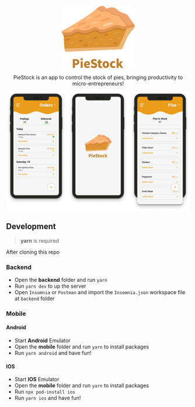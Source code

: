<p align="center">
  <img src=".github/Logo.png" width='200px' />
	
  <p align="center">
  PieStock is an app to control the stock of pies, bringing productivity to micro-entrepreneurs!
  </p>
  
  <img src=".github/Cover.png" width='1000px' />
</p>

## Development
> **yarn** is required

After cloning this repo
### Backend
- Open the **backend** folder and run ```yarn```
- Run ```yarn dev``` to up the server
- Open ```Insomnia``` or ```Postman``` and import the ```Insomnia.json``` workspace file at ```backend``` folder

### Mobile
#### Android
 - Start **Android** Emulator
 - Open the **mobile** folder and run ```yarn``` to install packages
 - Run ```yarn android``` and have fun!

#### IOS
 - Start **IOS** Emulator
 - Open the **mobile** folder and run ```yarn``` to install packages
 - Run ```npx pod-install ios```
 - Run ```yarn ios``` and have fun!
